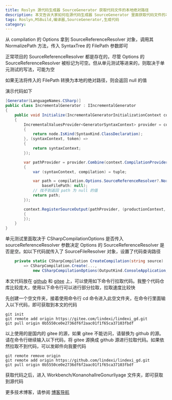 ```yaml
---
title: Roslyn 源代码生成器 SourceGenerator 获取代码文件的本地绝对路径
description: 本文告诉大家如何在源代码生成器 SourceGenerator 里面获取代码文件的本地文件的绝对路径
tags: Roslyn,MSBuild,编译器,SourceGenerator,生成代码
category: 
---
```


<!-- CreateTime:2025/02/09 07:13:47 -->

<!-- 发布 -->
<!-- 博客 -->
<!-- 标签：Roslyn,MSBuild,编译器,SourceGenerator,生成代码 -->

从 compilation 的 Options 拿到 SourceReferenceResolver 对象，调用其 NormalizePath 方法，传入 SyntaxTree 的 FilePath 参数即可

正常项目的 SourceReferenceResolver 都是存在的，尽管 Options 的 SourceReferenceResolver 被标记为可空。但从单元测试等进来的，则取决于单元测试的写法，可能为空

如果无法将传入的 FilePath 转换为本地的绝对路径，则会返回 null 的值

演示代码如下

```csharp
[Generator(LanguageNames.CSharp)]
public class IncrementalGenerator : IIncrementalGenerator
{
    public void Initialize(IncrementalGeneratorInitializationContext context)
    {
        IncrementalValuesProvider<GeneratorSyntaxContext> provider = context.SyntaxProvider.CreateSyntaxProvider((node, _) =>
        {
            return node.IsKind(SyntaxKind.ClassDeclaration);
        }, (syntaxContext, token) =>
        {
            return syntaxContext;
        });

        var pathProvider = provider.Combine(context.CompilationProvider).Select((tuple, _) =>
        {
            var (syntaxContext, compilation) = tuple;

            var path = compilation.Options.SourceReferenceResolver?.NormalizePath(syntaxContext.Node.SyntaxTree.FilePath,
                baseFilePath: null);
            // 找不到返回 path 为 null 的值
            return path;
        });

        context.RegisterSourceOutput(pathProvider, (productionContext, path) =>
        {
        });
    }
}
```

单元测试里面取决于 CSharpCompilationOptions 是否传入 sourceReferenceResolver 参数决定 Options 的 SourceReferenceResolver 是否是空。如以下代码就传入了 SourceFileResolver 对象，设置了代码查询路径

```csharp
    private static CSharpCompilation CreateCompilation(string source)
        => CSharpCompilation.Create(...,
            new CSharpCompilationOptions(OutputKind.ConsoleApplication, sourceReferenceResolver: new SourceFileResolver([], @"C:\lindexi\Code")));
```

本文代码放在 [github](https://github.com/lindexi/lindexi_gd/tree/0b5550ce0e2736df6f2aac01f1f65ca37103fbdf/Workbench/KonanohallreGonurliyage) 和 [gitee](https://gitee.com/lindexi/lindexi_gd/tree/0b5550ce0e2736df6f2aac01f1f65ca37103fbdf/Workbench/KonanohallreGonurliyage) 上，可以使用如下命令行拉取代码。我整个代码仓库比较庞大，使用以下命令行可以进行部分拉取，拉取速度比较快

先创建一个空文件夹，接着使用命令行 cd 命令进入此空文件夹，在命令行里面输入以下代码，即可获取到本文的代码

```
git init
git remote add origin https://gitee.com/lindexi/lindexi_gd.git
git pull origin 0b5550ce0e2736df6f2aac01f1f65ca37103fbdf
```

以上使用的是国内的 gitee 的源，如果 gitee 不能访问，请替换为 github 的源。请在命令行继续输入以下代码，将 gitee 源换成 github 源进行拉取代码。如果依然拉取不到代码，可以发邮件向我要代码

```
git remote remove origin
git remote add origin https://github.com/lindexi/lindexi_gd.git
git pull origin 0b5550ce0e2736df6f2aac01f1f65ca37103fbdf
```

获取代码之后，进入 Workbench/KonanohallreGonurliyage 文件夹，即可获取到源代码

更多技术博客，请参阅 [博客导航](https://blog.lindexi.com/post/%E5%8D%9A%E5%AE%A2%E5%AF%BC%E8%88%AA.html )
